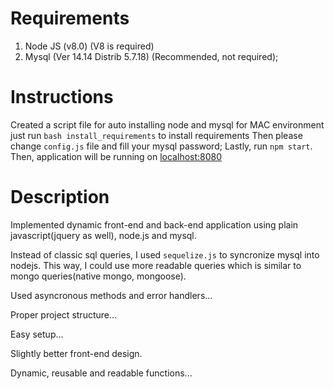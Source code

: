 # Requirements
1. Node JS (v8.0) (V8 is required)
2. Mysql (Ver 14.14 Distrib 5.7.18) (Recommended, not required);


# Instructions
  Created a script file for auto installing node and mysql for MAC environment
  just run `bash install_requirements` to install requirements
  Then please change `config.js` file and fill your mysql password;
  Lastly, run `npm start`.
  Then, application will be running on [localhost:8080](localhost:8080)

# Description
  Implemented dynamic front-end and back-end application using plain javascript(jquery as well), node.js and mysql.

  Instead of classic sql queries, I used `sequelize.js` to syncronize mysql into nodejs. This way, I could use more readable queries which is similar to mongo queries(native mongo, mongoose).

  Used asyncronous methods and error handlers...

  Proper project structure...

  Easy setup...

  Slightly better front-end design.

  Dynamic, reusable and readable functions...

  
